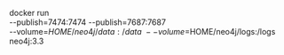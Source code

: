 docker run \
    --publish=7474:7474 --publish=7687:7687 \
    --volume=$HOME/neo4j/data:/data \
    --volume=$HOME/neo4j/logs:/logs \
    neo4j:3.3